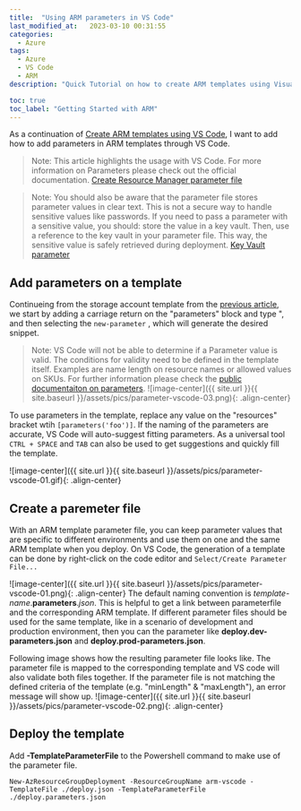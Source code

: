 ```yaml
---
title:  "Using ARM parameters in VS Code"
last_modified_at:   2023-03-10 00:31:55
categories: 
  - Azure
tags:
  - Azure
  - VS Code
  - ARM
description: "Quick Tutorial on how to create ARM templates using Visual Studio Code part 2"

toc: true
toc_label: "Getting Started with ARM"
---
```


As a continuation of [Create ARM templates using VS Code](https://tommyshau.com/azure/Create-ARM-templates-using-Visual-Studio-Code/), I want to add how to add parameters in ARM templates through VS Code.

> Note: 
> This article highlights the usage with VS Code. For more information on Parameters please check out the official documentation.
> [Create Resource Manager parameter file](https://learn.microsoft.com/en-us/azure/azure-resource-manager/templates/parameter-files)

> Note: 
> You should also be aware that the parameter file stores parameter values in clear text. This is not a secure way to handle sensitive values like passwords. If you need to pass a parameter with a sensitive value, you should: store the value in a key vault. Then, use a reference to the key vault in your parameter file. This way, the sensitive value is safely retrieved during deployment.
> [Key Vault parameter](https://learn.microsoft.com/en-us/azure/azure-resource-manager/templates/key-vault-parameter?tabs=azure-cli)

## Add parameters on a template
<!--add steps-->
Continueing from the storage account template from the [previous article](https://tommyshau.com/azure/Create-ARM-templates-using-Visual-Studio-Code/), we start by adding a carriage return on the "parameters" block and type ", and then selecting the ````new-parameter```` , which will generate the desired snippet. 

> Note: VS Code will not be able to determine if a Parameter value is valid. The conditions for validity need to be defined in the template itself. Examples are name length on resource names or allowed values on SKUs. For further information please check the [public documentaiton on parameters](https://learn.microsoft.com/en-us/azure/azure-resource-manager/templates/parameter-files).
![image-center]({{ site.url }}{{ site.baseurl }}/assets/pics/parameter-vscode-03.png){: .align-center}

To use parameters in the template, replace any value on the "resources" bracket wtih ````[parameters('foo')]````.
If the naming of the parameters are accurate, VS Code will auto-suggest fitting parameters. 
As a universal tool ````CTRL + SPACE```` and ````TAB```` can also be used to get suggestions and quickly fill the template.

![image-center]({{ site.url }}{{ site.baseurl }}/assets/pics/parameter-vscode-01.gif){: .align-center}
## Create a paremeter file

With an ARM template parameter file, you can keep parameter values that are specific to different environments and use them on one and the same ARM template when you deploy. 
On VS Code, the generation of a template can be done by right-click on the code editor and ````Select/Create Parameter File...````

![image-center]({{ site.url }}{{ site.baseurl }}/assets/pics/parameter-vscode-01.png){: .align-center}
The default naming convention is  *template-name*.**parameters**.*json*. This is helpful to get a link between parameterfile and the corresponding ARM template. If different parameter files should be used for the same template, like in a scenario of development and production environment, then you can the parameter like **deploy.dev-parameters.json** and **deploy.prod-parameters.json**. 

Following image shows how the resulting parameter file looks like. 
The parameter file is mapped to the corresponding template and VS code will also validate both files together. If the parameter file is not matching the defined criteria of the template (e.g. "minLength" & "maxLength"), an error message will show up. 
![image-center]({{ site.url }}{{ site.baseurl }}/assets/pics/parameter-vscode-02.png){: .align-center}


## Deploy the template

Add **-TemplateParameterFile** to the Powershell command to make use of the parameter file.

```
New-AzResourceGroupDeployment -ResourceGroupName arm-vscode -TemplateFile ./deploy.json -TemplateParameterFile ./deploy.parameters.json
```
